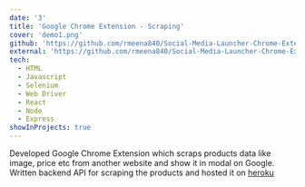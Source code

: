 ```yaml
---
date: '3'
title: 'Google Chrome Extension - Scraping'
cover: 'demo1.png'
github: 'https://github.com/rmeena840/Social-Media-Launcher-Chrome-Extension'
external: 'https://github.com/rmeena840/Social-Media-Launcher-Chrome-Extension'
tech:
  - HTML
  - Javascript
  - Selenium
  - Web Driver
  - React
  - Node
  - Express
showInProjects: true
---
```


Developed Google Chrome Extension which scraps products data like image, price etc from another website and show it in modal on Google. Written backend API for scraping the products and hosted it on [heroku](https://swag-bag-backend.herokuapp.com/api/products)
